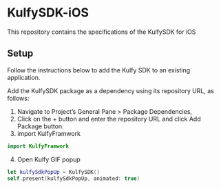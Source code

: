 # KulfySDK-iOS
This repository contains the specifications of the KulfySDK for iOS

## Setup
Follow the instructions below to add the Kulfy SDK to an existing application.


Add the KulfySDK package as a dependency using its repository URL, as follows:

 1. Navigate to Project’s General Pane > Package Dependencies,
 2. Click on the + button and enter the repository URL and click Add Package button.
 3. import KulfyFramwork
```swift
import KulfyFramwork
```
 4. Open Kulfy GIF popup
```swift
let kulfySdkPopUp = KulfySDK()
self.present(kulfySdkPopUp, animated: true)
```
